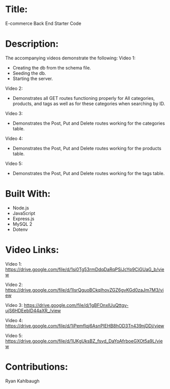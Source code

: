 # Title:
E-commerce Back End Starter Code

# Description:
The accompanying videos demonstrate the following:
Video 1:
- Creating the db from the schema file.
- Seeding the db.
- Starting the server.

Video 2:
- Demonstrates all GET routes functioning properly for All categories, products, and tags as well as for these categories when searching by ID.

Video 3:
- Demonstrates the Post, Put and Delete routes working for the categories table.

Video 4:
- Demonstrates the Post, Put and Delete routes working for the products table.

Video 5:
- Demonstrates the Post, Put and Delete routes working for the tags table.

# Built With:
- Node.js
- JavaScript
- Express.js
- MySQL 2
- Dotenv

# Video Links:
Video 1:
https://drive.google.com/file/d/1si0Tg53rmDdqDaRqPSjJcYp9CiGUaG_b/view

Video 2:
https://drive.google.com/file/d/1IsrQguoBCkqIhovZGZ6gvKGd0zaJm7M3/view

Video 3:
https://drive.google.com/file/d/1gBFOnxIUuQttgv-ujS6HDEeblD44aXR_/view

Video 4:
https://drive.google.com/file/d/1iPemflqj6AsnPIEHB8hOD3Tn439njDDj/view

Video 5:
https://drive.google.com/file/d/1UKgUksBZ_fsyd_DaYoAfrboeGXOt5a9L/view

# Contributions:
Ryan Kahlbaugh
